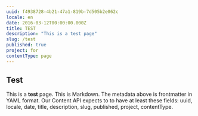 ```yaml
---
uuid: f4938728-4b21-47a1-819b-7d505b2e062c
locale: en
date: 2016-03-12T00:00:00.000Z
title: TEST
description: "This is a test page"
slug: /test
published: true
project: for
contentType: page
---
```


## Test

This is a **test** page. This is Markdown. The metadata above is frontmatter in YAML format. Our Content API expects to to have at least these fields: uuid, locale, date, title, description, slug, published, project, contentType.


